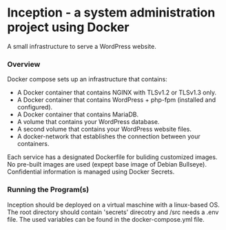 # Inception - a system administration project using Docker
A small infrastructure to serve a WordPress website.

### Overview
Docker compose sets up an infrastructure that contains:
- A Docker container that contains NGINX with TLSv1.2 or TLSv1.3 only.
- A Docker container that contains WordPress + php-fpm (installed and configured).
- A Docker container that contains MariaDB.
- A volume that contains your WordPress database.
- A second volume that contains your WordPress website files.
- A docker-network that establishes the connection between your containers.

Each service has a designated Dockerfile for buliding customized images. No pre-built images are used (expept base image of Debian Bullseye).
Confidential information is managed using Docker Secrets.

### Running the Program(s)
Inception should be deployed on a virtual maschine with a linux-based OS. The root directory should contain 'secrets' direcotry and /src needs a .env file. The used variables can be found in the docker-compose.yml file. 

